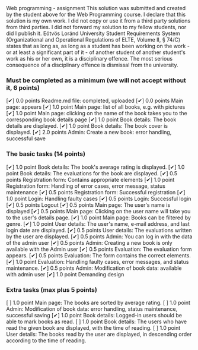 <Xu Jinxi>
<SQULUU>
Web programming - assignment
This solution was submitted and created by the student above for the Web Programming course.
I declare that this solution is my own work. I did not copy or use it from a third party
solutions from third parties. I did not forward my solution to my fellow students, nor did I publish it.
Eötvös Loránd University Student Requirements System
(Organizational and Operational Regulations of ELTE, Volume II, § 74/C) states that as long as,
as long as a student has been working on the work - or at least a significant part of it - of another student
of another student's work as his or her own, it is a disciplinary offence.
The most serious consequence of a disciplinary offence is dismissal from the university.

### Must be completed as a minimum (we will not accept without it, 6 points)

[✔] 0.0 points Readme.md file: completed, uploaded
[✔] 0.0 points Main page: appears
[✔] 1.0 point Main page: list of all books, e.g. with pictures
[✔] 1.0 point Main page: clicking on the name of the book takes you to the corresponding book details page
[✔] 1.0 point Book details: The book details are displayed.
[✔] 1.0 point Book details: The book cover is displayed.
[✔] 2.0 points Admin: Create a new book: error handling, successful save

### The basic tasks (14 points)
[✔] 1.0 point Book details: The book's average rating is displayed.
[✔] 1.0 point Book details: The evaluations for the book are displayed.
[✔] 0.5 points Registration form: Contains appropriate elements
[✔] 1.0 point Registration form: Handling of error cases, error message, status maintenance
[✔] 0.5 points Registration form: Successful registration
[✔] 1.0 point Login: Handling faulty cases
[✔] 0.5 points Login: Successful login
[✔] 0.5 points Logout
[✔] 0.5 points Main page: The user's name is displayed
[✔] 0.5 points Main page: Clicking on the user name will take you to the user's details page.
[✔] 1.0 point Main page: Books can be filtered by genre.
[✔] 1.0 point User details: The user's name, e-mail address, and last login date are displayed.
[✔] 0.5 points User details: The evaluations written by the user are displayed.
[✔] 0.5 points Admin: You can log in with the data of the admin user
[✔] 0.5 points Admin: Creating a new book is only available with the Admin user
[✔] 0.5 points Evaluation: The evaluation form appears.
[✔] 0.5 points Evaluation: The form contains the correct elements.
[✔] 1.0 point Evaluation: Handling faulty cases, error messages, and status maintenance.
[✔] 0.5 points Admin: Modification of book data: available with admin user
[✔] 1.0 point Demanding design

### Extra tasks (max plus 5 points)
[ ] 1.0 point Main page: The books are sorted by average rating.
[ ] 1.0 point Admin: Modification of book data: error handling, status maintenance, successful saving
[✔] 1.0 point Book details: Logged-in users should be able to mark books as read.
[ ] 1.0 point Book details: The users who have read the given book are displayed, with the time of reading.
[ ] 1.0 point User details: The books read by the user are displayed, in descending order according to the time of reading.